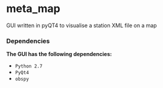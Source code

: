 # meta_map
GUI written in pyQT4 to visualise a station XML file on a map

### Dependencies

**The GUI has the following dependencies:**

* `Python 2.7`
* `PyQt4`
* `obspy`
